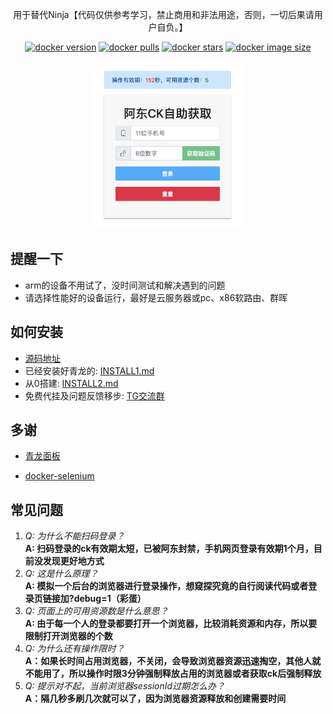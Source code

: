 <p align="center">
  用于替代Ninja【代码仅供参考学习，禁止商用和非法用途，否则，一切后果请用户自负。】
</p>

<div align="center">

[![docker version][docker-version-image]][docker-version-url] [![docker pulls][docker-pulls-image]][docker-pulls-url] [![docker stars][docker-stars-image]][docker-stars-url] [![docker image size][docker-image-size-image]][docker-image-size-url] 

[docker-pulls-image]: https://img.shields.io/docker/pulls/rubyangxg/jd-qinglong?style=flat
[docker-pulls-url]: https://hub.docker.com/r/rubyangxg/jd-qinglong
[docker-version-image]: https://img.shields.io/docker/v/rubyangxg/jd-qinglong?style=flat
[docker-version-url]: https://hub.docker.com/r/rubyangxg/jd-qinglong/tags?page=1&ordering=last_updated
[docker-stars-image]: https://img.shields.io/docker/stars/rubyangxg/jd-qinglong?style=flat
[docker-stars-url]: https://hub.docker.com/r/rubyangxg/jd-qinglong
[docker-image-size-image]: https://img.shields.io/docker/image-size/rubyangxg/jd-qinglong?style=flat
[docker-image-size-url]: https://hub.docker.com/r/rubyangxg/jd-qinglong
</div>

<p align="center">
  <img width="49%" src="/public/images/home.png">
</p>

## 提醒一下
* arm的设备不用试了，没时间测试和解决遇到的问题
* 请选择性能好的设备运行，最好是云服务器或pc、x86软路由、群晖

## 如何安装
* [源码地址](https://github.com/rubyangxg/jd-qinglong)
* 已经安装好青龙的: [INSTALL1.md](INSTALL1.md)
* 从0搭建: [INSTALL2.md](INSTALL2.md)
* 免费代挂及问题反馈移步: [TG交流群](https://t.me/joinchat/3JfrwNPoHFY2MGNl)

## 多谢

* [青龙面板](https://github.com/whyour/qinglong)

* [docker-selenium](https://github.com/SeleniumHQ/docker-selenium)
## 常见问题
1. _Q: 为什么不能扫码登录？_  
**A: 扫码登录的ck有效期太短，已被阿东封禁，手机网页登录有效期1个月，目前没发现更好地方式**
2. _Q: 这是什么原理？_  
**A: 模拟一个后台的浏览器进行登录操作，想窥探究竟的自行阅读代码或者登录页链接加?debug=1（彩蛋）**
3. _Q: 页面上的可用资源数是什么意思？_  
**A: 由于每一个人的登录都要打开一个浏览器，比较消耗资源和内存，所以要限制打开浏览器的个数**
4. _Q: 为什么还有操作限时？_  
**A：如果长时间占用浏览器，不关闭，会导致浏览器资源迅速掏空，其他人就不能用了，所以操作时限3分钟强制释放占用的浏览器或者获取ck后强制释放**
5. _Q: 提示对不起，当前浏览器sessionId过期怎么办？_  
**A：隔几秒多刷几次就可以了，因为浏览器资源释放和创建需要时间**
